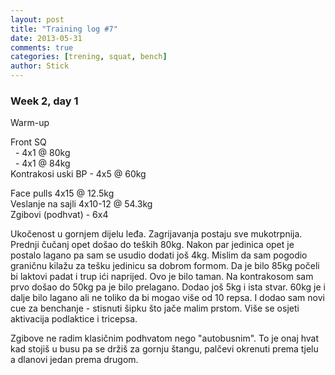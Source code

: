 ```yaml
---
layout: post
title: "Training log #7"
date: 2013-05-31
comments: true
categories: [trening, squat, bench]
author: Stick
---
```


### Week 2, day 1

Warm-up

Front SQ  
&nbsp; - 4x1 @ 80kg  
&nbsp; - 4x1 @ 84kg   
Kontrakosi uski BP - 4x5 @ 60kg  

Face pulls 4x15 @ 12.5kg  
Veslanje na sajli 4x10-12 @ 54.3kg  
Zgibovi (podhvat) - 6x4  

Ukočenost u gornjem dijelu leđa. Zagrijavanja postaju sve mukotrpnija. Prednji čučanj opet došao do teških 80kg. Nakon par jedinica opet je postalo lagano pa sam se usudio dodati još 4kg. Mislim da sam pogodio graničnu kilažu za tešku jedinicu sa dobrom formom. Da je bilo 85kg počeli bi laktovi padat i trup ići naprijed. Ovo je bilo taman. Na kontrakosom sam prvo došao do 50kg pa je bilo prelagano. Dodao još 5kg i ista stvar. 60kg je i dalje bilo lagano ali ne toliko da bi mogao više od 10 repsa. I dodao sam novi cue za benchanje - stisnuti šipku što jače malim prstom. Više se osjeti aktivacija podlaktice i tricepsa. 

Zgibove ne radim klasičnim podhvatom nego "autobusnim". To je onaj hvat kad stojiš u busu pa se držiš za gornju štangu, palčevi okrenuti prema tjelu a dlanovi jedan prema drugom. 

